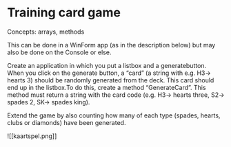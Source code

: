 # Training card game

  

Concepts: arrays, methods

  

This can be done in a WinForm app (as in the description below) but may also be done on the Console or else.

  

Create an application in which you put a listbox and a generatebutton. When you click on the generate button, a “card” (a string with e.g. H3-> hearts 3) should be randomly generated from the deck. This card should end up in the listbox.To do this, create a method “GenerateCard”. This method must return a string with the card code (e.g. H3-> hearts three, S2-> spades 2, SK-> spades king).  

Extend the game by also counting how many of each type (spades, hearts, clubs or diamonds) have been generated.

  
![[kaartspel.png]]
